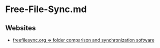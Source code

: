 # Free-File-Sync.md

## Websites

* [freefilesync.org => folder comparison and synchronization software](https://freefilesync.org/)
